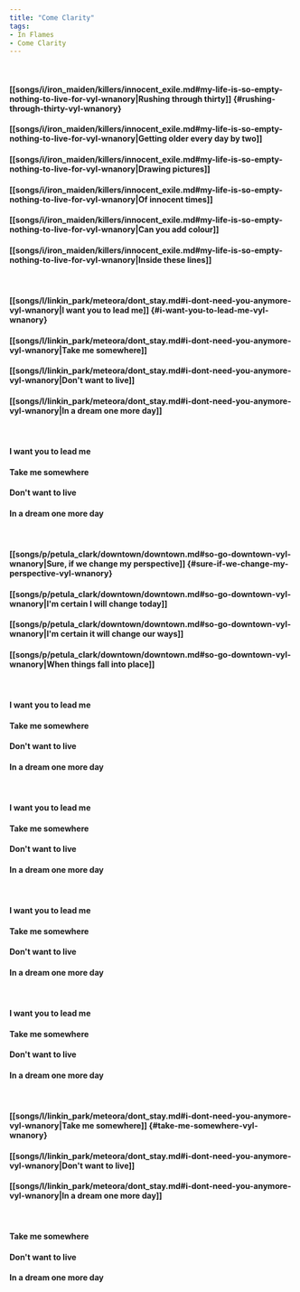 ```yaml
---
title: "Come Clarity"
tags:
- In Flames
- Come Clarity
---
```

&nbsp;
#### [[songs/i/iron_maiden/killers/innocent_exile.md#my-life-is-so-empty-nothing-to-live-for-vyl-wnanory|Rushing through thirty]] {#rushing-through-thirty-vyl-wnanory}
#### [[songs/i/iron_maiden/killers/innocent_exile.md#my-life-is-so-empty-nothing-to-live-for-vyl-wnanory|Getting older every day by two]]
#### [[songs/i/iron_maiden/killers/innocent_exile.md#my-life-is-so-empty-nothing-to-live-for-vyl-wnanory|Drawing pictures]]
#### [[songs/i/iron_maiden/killers/innocent_exile.md#my-life-is-so-empty-nothing-to-live-for-vyl-wnanory|Of innocent times]]
#### [[songs/i/iron_maiden/killers/innocent_exile.md#my-life-is-so-empty-nothing-to-live-for-vyl-wnanory|Can you add colour]]
#### [[songs/i/iron_maiden/killers/innocent_exile.md#my-life-is-so-empty-nothing-to-live-for-vyl-wnanory|Inside these lines]]
&nbsp;
#### [[songs/l/linkin_park/meteora/dont_stay.md#i-dont-need-you-anymore-vyl-wnanory|I want you to lead me]] {#i-want-you-to-lead-me-vyl-wnanory}
#### [[songs/l/linkin_park/meteora/dont_stay.md#i-dont-need-you-anymore-vyl-wnanory|Take me somewhere]]
#### [[songs/l/linkin_park/meteora/dont_stay.md#i-dont-need-you-anymore-vyl-wnanory|Don't want to live]]
#### [[songs/l/linkin_park/meteora/dont_stay.md#i-dont-need-you-anymore-vyl-wnanory|In a dream one more day]]
&nbsp;
#### I want you to lead me
#### Take me somewhere
#### Don't want to live
#### In a dream one more day
&nbsp;
#### [[songs/p/petula_clark/downtown/downtown.md#so-go-downtown-vyl-wnanory|Sure, if we change my perspective]] {#sure-if-we-change-my-perspective-vyl-wnanory}
#### [[songs/p/petula_clark/downtown/downtown.md#so-go-downtown-vyl-wnanory|I'm certain I will change today]]
#### [[songs/p/petula_clark/downtown/downtown.md#so-go-downtown-vyl-wnanory|I'm certain it will change our ways]]
#### [[songs/p/petula_clark/downtown/downtown.md#so-go-downtown-vyl-wnanory|When things fall into place]]
&nbsp;
#### I want you to lead me
#### Take me somewhere
#### Don't want to live
#### In a dream one more day
&nbsp;
#### I want you to lead me
#### Take me somewhere
#### Don't want to live
#### In a dream one more day
&nbsp;
#### I want you to lead me
#### Take me somewhere
#### Don't want to live
#### In a dream one more day
&nbsp;
#### I want you to lead me
#### Take me somewhere
#### Don't want to live
#### In a dream one more day
&nbsp;
#### [[songs/l/linkin_park/meteora/dont_stay.md#i-dont-need-you-anymore-vyl-wnanory|Take me somewhere]] {#take-me-somewhere-vyl-wnanory}
#### [[songs/l/linkin_park/meteora/dont_stay.md#i-dont-need-you-anymore-vyl-wnanory|Don't want to live]]
#### [[songs/l/linkin_park/meteora/dont_stay.md#i-dont-need-you-anymore-vyl-wnanory|In a dream one more day]]
&nbsp;
#### Take me somewhere
#### Don't want to live
#### In a dream one more day
